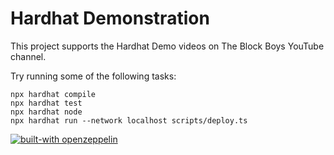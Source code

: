 # Hardhat Demonstration

This project supports the Hardhat Demo videos on The Block Boys YouTube channel.  

Try running some of the following tasks:

```shell
npx hardhat compile
npx hardhat test
npx hardhat node
npx hardhat run --network localhost scripts/deploy.ts
```

[![built-with openzeppelin](https://img.shields.io/badge/built%20with-OpenZeppelin-3677FF)](https://docs.openzeppelin.com/)
